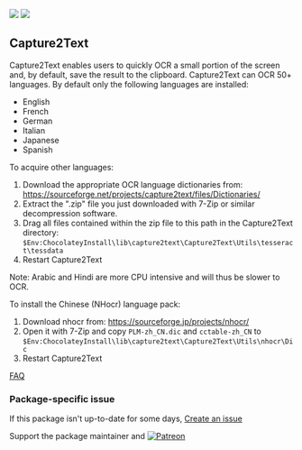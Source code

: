 [![](https://img.shields.io/chocolatey/v/capture2text?color=green&label=capture2text)](https://chocolatey.org/packages/capture2text) [![](https://img.shields.io/chocolatey/dt/capture2text)](https://chocolatey.org/packages/capture2text)

## Capture2Text
Capture2Text enables users to quickly OCR a small portion of the screen and, by default, save the result to the clipboard. Capture2Text can OCR 50+ languages. By default only the following languages are installed:

* English
* French
* German
* Italian
* Japanese 
* Spanish

To acquire other languages:

1. Download the appropriate OCR language dictionaries from: https://sourceforge.net/projects/capture2text/files/Dictionaries/
2. Extract the ".zip" file you just downloaded with 7-Zip or similar decompression software.
3. Drag all files contained within the zip file to this path in the Capture2Text directory: `$Env:ChocolateyInstall\lib\capture2text\Capture2Text\Utils\tesseract\tessdata`
4. Restart Capture2Text

Note: Arabic and Hindi are more CPU intensive and will thus be slower to OCR.

To install the Chinese (NHocr) language pack:

1. Download nhocr from: https://sourceforge.jp/projects/nhocr/
2. Open it with 7-Zip and copy `PLM-zh_CN.dic` and `cctable-zh_CN` to `$Env:ChocolateyInstall\lib\capture2text\Capture2Text\Utils\nhocr\Dic`
3. Restart Capture2Text

[FAQ](https://capture2text.sourceforge.net/#troubleshooting)

### Package-specific issue
If this package isn't up-to-date for some days, [Create an issue](https://github.com/tunisiano187/Chocolatey-packages/issues/new/choose)

Support the package maintainer and [![Patreon](https://cdn.jsdelivr.net/gh/tunisiano187/Chocolatey-packages@d15c4e19c709e7148588d4523ffc6dd3cd3c7e5e/icons/patreon.png)](https://www.patreon.com/bePatron?u=39585820)
